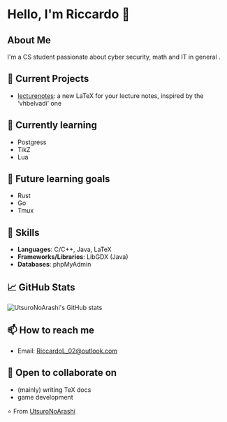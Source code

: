 # Hello, I'm Riccardo 👋

## About Me
I'm a CS student passionate about cyber security, 
math and IT in general . 

## 🔭 Current Projects
- [lecturenotes](https://github.com/UtsuroNoArashi/lecturenotes.git):
a new LaTeX for your lecture notes, inspired by the ‘vhbelvadi’ one

## 🌱 Currently learning 
- Postgress
- TikZ
- Lua

## 🎯 Future learning goals 
- Rust
- Go
- Tmux

## 💼 Skills
- **Languages**: C/C++, Java, LaTeX
- **Frameworks/Libraries**: LibGDX (Java)
- **Databases**: phpMyAdmin

## 📈 GitHub Stats
![UtsuroNoArashi's GitHub stats](https://github-readme-stats.vercel.app/api?username=UtsuroNoArashi&show_icons=true&theme=rose_pine)

## 📫 How to reach me
- Email: RiccardoL_02@outlook.com

## 🤝 Open to collaborate on
- (mainly) writing TeX docs
- game development

⭐️ From [UtsuroNoArashi](https://github.com/UtsuroNoArashi)
